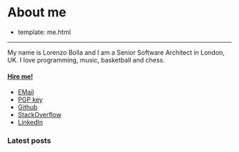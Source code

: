 # About me

- template: me.html

----------------

My name is Lorenzo Bolla and I am a Senior Software Architect in London, UK. I love
programming, music, basketball and chess.

#### [Hire me!][6]

* [EMail][1]
* [PGP key][2]
* [Github][3]
* [StackOverflow][4]
* [LinkedIn][5]

### Latest posts

   [1]: mailto:lbolla@gmail.com
   [2]: /keys/lbolla_gmail_com.asc
   [3]: https://github.com/lbolla/
   [4]: http://stackoverflow.com/users/1063605/lbolla
   [5]: http://www.linkedin.com/in/lorenzobolla
   [6]: /hire-me
